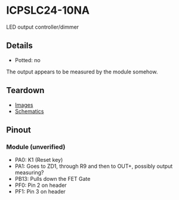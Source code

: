 # ICPSLC24-10NA
LED output controller/dimmer

## Details

* Potted: no

The output appears to be measured by the module somehow.

## Teardown

* [Images](images)
* [Schematics](schematics)

## Pinout

### Module (unverified)
* PA0: K1 (Reset key)
* PA1: Goes to ZD1, through R9 and then to OUT+, possibly output measuring?
* PB13: Pulls down the FET Gate
* PF0: Pin 2 on header
* PF1: Pin 3 on header
